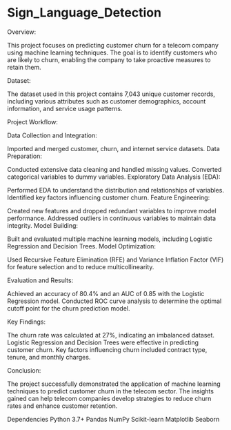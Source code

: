 # Sign_Language_Detection

Overview:

This project focuses on predicting customer churn for a telecom company using machine learning techniques. The goal is to identify customers who are likely to churn, enabling the company to take proactive measures to retain them.

Dataset: 

The dataset used in this project contains 7,043 unique customer records, including various attributes such as customer demographics, account information, and service usage patterns.

Project Workflow:

Data Collection and Integration:

Imported and merged customer, churn, and internet service datasets.
Data Preparation:

Conducted extensive data cleaning and handled missing values.
Converted categorical variables to dummy variables.
Exploratory Data Analysis (EDA):

Performed EDA to understand the distribution and relationships of variables.
Identified key factors influencing customer churn.
Feature Engineering:

Created new features and dropped redundant variables to improve model performance.
Addressed outliers in continuous variables to maintain data integrity.
Model Building:

Built and evaluated multiple machine learning models, including Logistic Regression and Decision Trees.
Model Optimization:

Used Recursive Feature Elimination (RFE) and Variance Inflation Factor (VIF) for feature selection and to reduce multicollinearity.

Evaluation and Results:

Achieved an accuracy of 80.4% and an AUC of 0.85 with the Logistic Regression model.
Conducted ROC curve analysis to determine the optimal cutoff point for the churn prediction model.

Key Findings:

The churn rate was calculated at 27%, indicating an imbalanced dataset.
Logistic Regression and Decision Trees were effective in predicting customer churn.
Key factors influencing churn included contract type, tenure, and monthly charges.

Conclusion:

The project successfully demonstrated the application of machine learning techniques to predict customer churn in the telecom sector. The insights gained can help telecom companies develop strategies to reduce churn rates and enhance customer retention.

Dependencies
Python 3.7+
Pandas
NumPy
Scikit-learn
Matplotlib
Seaborn
